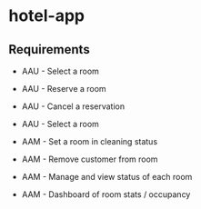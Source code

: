 # hotel-app

## Requirements

- AAU - Select a room
- AAU - Reserve a room
- AAU - Cancel a reservation
- AAU - Select a room

- AAM - Set a room in cleaning status
- AAM - Remove customer from room
- AAM - Manage and view status of each room
- AAM - Dashboard of room stats / occupancy
